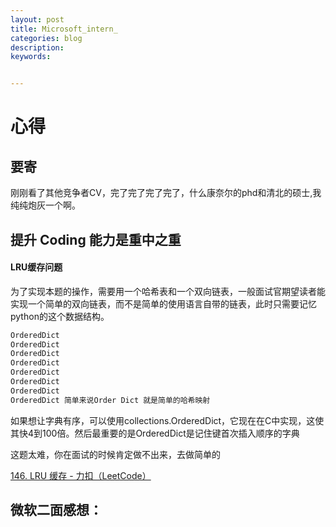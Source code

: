 ```yaml
---
layout: post
title: Microsoft_intern_
categories: blog
description:                                     
keywords: 


---
```


# 心得

## 要寄

刚刚看了其他竞争者CV，完了完了完了完了，什么康奈尔的phd和清北的硕士,我纯纯炮灰一个啊。


#### 



## 提升 Coding 能力是重中之重

#### LRU缓存问题

为了实现本题的操作，需要用一个哈希表和一个双向链表，一般面试官期望读者能实现一个简单的双向链表，而不是简单的使用语言自带的链表，此时只需要记忆python的这个数据结构。

```python
OrderedDict
OrderedDict
OrderedDict
OrderedDict
OrderedDict
OrderedDict
OrderedDict
OrderedDict 简单来说Order Dict 就是简单的哈希映射

```

 如果想让字典有序，可以使用collections.OrderedDict，它现在在C中实现，这使其快4到100倍。然后最重要的是OrderedDict是记住键首次插入顺序的字典

 这题太难，你在面试的时候肯定做不出来，去做简单的

[146. LRU 缓存 - 力扣（LeetCode）](https://leetcode.cn/problems/lru-cache/solutions/2456294/tu-jie-yi-zhang-tu-miao-dong-lrupythonja-czgt/)



## 微软二面感想：